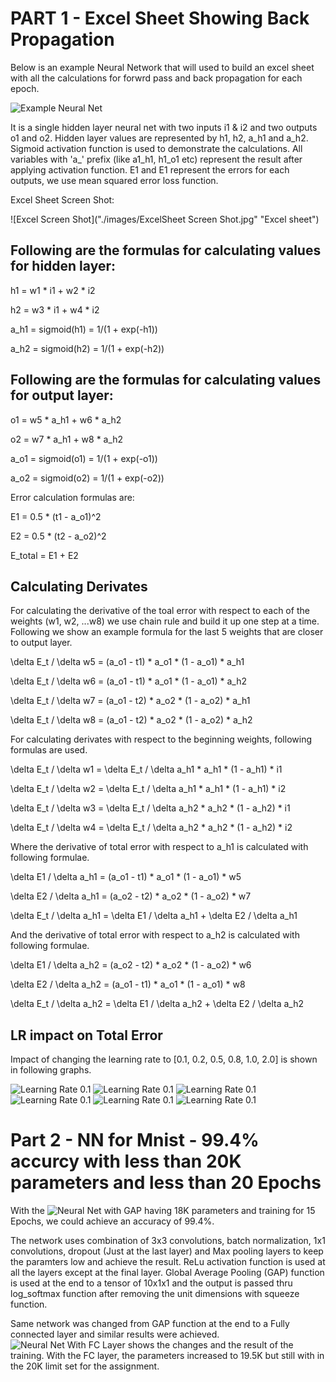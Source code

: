 # PART 1 - Excel Sheet Showing Back Propagation
Below is an example Neural Network that will used to build an excel sheet with all the calculations for forwrd pass and back propagation for each epoch.

![Example Neural Net](./images/nn_example.jpg "Neural Net")

It is a single hidden layer neural net with two inputs i1 & i2 and two outputs o1 and o2. Hidden layer values are represented by h1, h2, a_h1 and a_h2. Sigmoid activation function is used to demonstrate the calculations. All variables with 'a_' prefix (like a1_h1, h1_o1 etc) represent the result after applying activation function. E1 and E1 represent the errors for each outputs, we use mean squared error loss function.

Excel Sheet Screen Shot:

![Excel Screen Shot]("./images/ExcelSheet Screen Shot.jpg" "Excel sheet")

## Following are the formulas for calculating values for hidden layer:

h1 = w1 * i1 + w2 * i2

h2 = w3 * i1 + w4 * i2

a_h1 = sigmoid(h1) = 1/(1 + exp(-h1))

a_h2 = sigmoid(h2) = 1/(1 + exp(-h2))

## Following are the formulas for calculating values for output layer:

o1 = w5 * a_h1 + w6 * a_h2

o2 = w7 * a_h1 + w8 * a_h2

a_o1 = sigmoid(o1) = 1/(1 + exp(-o1))

a_o2 = sigmoid(o2) = 1/(1 + exp(-o2))

Error calculation formulas are:

E1 = 0.5 * (t1 - a_o1)^2

E2 = 0.5 * (t2 - a_o2)^2

E_total = E1 + E2

## Calculating Derivates

For calculating the derivative of the toal error with respect to each of the weights (w1, w2, ...w8) we use chain rule and build it up one step at a time. Following we show an example formula for the last 5 weights that are closer to output layer.

\delta E_t / \delta w5 = (a_o1 - t1) * a_o1 * (1 - a_o1) * a_h1

\delta E_t / \delta w6 = (a_o1 - t1) * a_o1 * (1 - a_o1) * a_h2

\delta E_t / \delta w7 = (a_o1 - t2) * a_o2 * (1 - a_o2) * a_h1

\delta E_t / \delta w8 = (a_o1 - t2) * a_o2 * (1 - a_o2) * a_h2

For calculating derivates with respect to the beginning weights, following formulas are used.

\delta E_t / \delta w1 = \delta E_t / \delta a_h1  * a_h1 * (1 - a_h1) * i1

\delta E_t / \delta w2 = \delta E_t / \delta a_h1  * a_h1 * (1 - a_h1) * i2

\delta E_t / \delta w3 = \delta E_t / \delta a_h2  * a_h2 * (1 - a_h2) * i1

\delta E_t / \delta w4 = \delta E_t / \delta a_h2  * a_h2 * (1 - a_h2) * i2

Where the derivative of total error with respect to a_h1 is calculated with following formulae.

\delta E1 / \delta a_h1 = (a_o1 - t1) * a_o1 * (1 - a_o1) * w5

\delta E2 / \delta a_h1 = (a_o2 - t2) * a_o2 * (1 - a_o2) * w7

\delta E_t / \delta a_h1 = \delta E1 / \delta a_h1 + \delta E2 / \delta a_h1

And the derivative of total error with respect to a_h2 is calculated with following formulae.

\delta E1 / \delta a_h2 = (a_o2 - t2) * a_o2 * (1 - a_o2) * w6

\delta E2 / \delta a_h2 = (a_o1 - t1) * a_o1 * (1 - a_o1) * w8

\delta E_t / \delta a_h2 = \delta E1 / \delta a_h2 + \delta E2 / \delta a_h2

## LR impact on Total Error

Impact of changing the learning rate to [0.1, 0.2, 0.5, 0.8, 1.0, 2.0] is shown in following graphs.

![Learning Rate 0.1](./images/Graph_LR0.1.jpg "Total Error Graph")
![Learning Rate 0.1](./images/Graph_LR0.2.jpg "Total Error Graph")
![Learning Rate 0.1](./images/Graph_LR0.5.jpg "Total Error Graph")
![Learning Rate 0.1](./images/Graph_LR0.5.jpg "Total Error Graph")
![Learning Rate 0.1](./images/Graph_LR1.jpg "Total Error Graph")
![Learning Rate 0.1](./images/Graph_LR2.jpg "Total Error Graph")


# Part 2 - NN for Mnist - 99.4% accurcy with less than 20K parameters and less than 20 Epochs

With the ![Neural Net with GAP](EVA7_Session4_nn_GAP.ipynb "NN Notebook") having 18K parameters and training for 15 Epochs, we could achieve an accuracy of 99.4%.

The network uses combination of 3x3 convolutions, batch normalization, 1x1 convolutions, dropout (Just at the last layer) and Max pooling layers to keep the paramters low and achieve the result. ReLu activation function is used at all the layers except at the final layer. Global Average Pooling (GAP) function is used at the end to a tensor of 10x1x1 and the output is passed thru log_softmax function after removing the unit dimensions with squeeze function.

Same network was changed from GAP function at the end to a Fully connected layer and similar results were achieved. ![Neural Net With FC Layer](EVA7_Session4_nn_FC.ipynb "NN Notebook") shows the changes and the result of the training. With the FC layer, the parameters increased to 19.5K but still with in the 20K limit set for the assignment.
